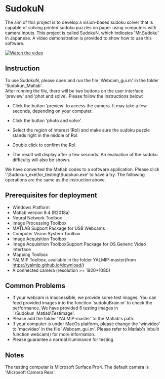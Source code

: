 # SudokuN

The aim of this project is to develop a vision-based sudoku solver that is capable of solving printed sudoku puzzles on paper using computers with camera inputs. This project is called SudokuN, which indicates 'Mr.Sudoku' in Japanese. A video demonstration is provided to show how to use this software.

[![Watch the video](https://raw.github.com/GabLeRoux/WebMole/master/ressources/WebMole_Youtube_Video.png)](https://www.youtube.com/watch?v=nxjy29JLOrg)

## Instruction  

To use SudokuN, please open and run the file 'Webcam_gui.m' in the folder 'Sudokun_Matlab'.  
After running the file, there will be two buttons on the user interface: 'preview' and 'phot and solve'. Please follow the instructions below:  

- Click the button 'preview' to access the camera. It may take a few seconds, depending on your computer.  

- Click the button 'photo and solve'.  

- Select the  region of interest (RoI) and make sure the sudoku puzzle stands right in the middle of RoI.  

- Double click to confirm the RoI.  
- The result will display after a few seconds. An evaluation of the sudoku difficulty will also be shown.  

We have converted the Matlab codes to a software application. Please click '.\Sudokun_exe\for_testing\Sudokun.exe' 
to have a try. The following operations are the same as the instruction above. 

## Prerequisites for deployment  

- Windows Platform
- Matlab version 9.4 (R2018a)
- Neural Network Toolbox
- Image Processing Toolbox
- MATLAB Support Package for USB Webcams
- Computer Vision System Toolbox
- Image Acquisition Toolbox
- Image Acquisition ToolboxSupport Package for OS Generic Video Interface
- Mapping Toolbox
- YALMIP Toolbox, available in the folder YALMIP-master(from https://yalmip.github.io/download/)
- A connected camera (resolution >= 1920*1080)

## Common Problems  

- If your webcam is inaccessible, we provide some test images. You can feed provided images into the function 'sudokuBrain.m' to check the performance. We have provided 6 testing images in '.\Sudokun_Matlab\Testimage'.
- Please add the folder 'YALMIP-master' to the Matlab's path.
- If your computer is under MacOs platform, please change the 'winvideo' to 'macvideo' in the file 'Webcam_gui.m'. Please refer to Matlab's inbuilt function webcam() for more information.
- Please guarantee a normal illuminance for testing.

## Notes  

The testing computer is Microsoft Surface Pro4.
The default camera is 'Microsoft Camera Rear'.
